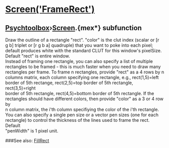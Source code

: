 # [Screen('FrameRect')](Screen-FrameRect) 
## [Psychtoolbox](Pyschtoolbox)&#8250;[Screen](Screen).{mex*} subfunction


Draw the outline of a rectangle "rect". "color" is the clut index (scalar or [r  
g b] triplet or [r g b a] quadruple) that you want to poke into each pixel;   
default produces white with the standard CLUT for this window's pixelSize.  
Default "rect" is entire window.  
Instead of framing one rectangle, you can also specify a list of multiple  
rectangles to be framed - this is much faster when you need to draw many  
rectangles per frame. To frame n rectangles, provide "rect" as a 4 rows by n  
columns matrix, each column specifying one rectangle, e.g., rect(1,5)=left  
border of 5th rectange, rect(2,5)=top border of 5th rectangle, rect(3,5)=right  
border of 5th rectangle, rect(4,5)=bottom border of 5th rectangle. If the  
rectangles should have different colors, then provide "color" as a 3 or 4 row by  
n column matrix, the i'th column specifiying the color of the i'th rectangle.  
You can also specify a single pen size or a vector pen sizes (one for each  
rectangle) to control the thickness of the lines used to frame the rect. Default  
"penWidth" is 1 pixel unit.   


###See also:
[FillRect](Screen-FillRect)
